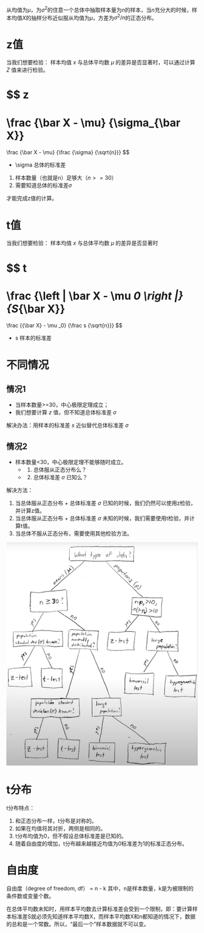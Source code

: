
从均值为$\mu$，为$\sigma ^2$的住意一个总体中抽取样本量为$n$的样本，当$n$充分大的时候，样本均值$X$的抽样分布近似服从均值为$\mu$，方差为$\sigma ^2/n$的正态分布。

# z值
当我们想要检验：
样本均值 $x$ 与总体平均数 $\mu$ 的差异是否显著时，可以通过计算 $Z$ 值来进行检验。

$$
z
=
\frac {\bar X - \mu} {\sigma_{\bar X}}
=
\frac {\bar X - \mu} {\frac {\sigma} {\sqrt{n}}}
$$
- \sigma 总体的标准差

1. 样本数量（也就是n）足够大（$n>=30$）
2. 需要知道总体的标准差$\sigma$

才能完成z值的计算。

# t值
当我们想要检验：
样本均值 $x$ 与总体平均数 $\mu$ 的差异是否显著时

$$
t
=
\frac {\left | \bar X - \mu _0 \right |} {S_{\bar X}}
=
\frac {{\bar X} - \mu _0} {\frac s {\sqrt{n}}}
$$
- s 样本的标准差


# 不同情况
## 情况1
- 当样本数量>=30，中心极限定理成立；
- 我们想要计算 $z$ 值，但不知道总体标准差 $\sigma$

解决办法：用样本的标准差 $s$ 近似替代总体标准差 $\sigma$

## 情况2
- 样本数量<30，中心极限定理不能够随时成立。
  - 1. 总体服从正态分布么？
  - 2. 总体标准差 $\sigma$ 已知么？


解决方法：
1. 当总体服从正态分布 + 总体标准差 $\sigma$ 已知的时候，我们仍然可以使用z检验，并计算z值。
2. 当总体服从正态分布 + 总体标准差 $\sigma$ 未知的时候，我们需要使用t检验，并计算t值。
3. 当总体不服从正态分布，需要使用其他检验方法。

![alt text](image.png)

# t分布

t分布特点：
1. 和正态分布一样，t分布是对称的。
2. 如果在均值将其对折，两侧是相同的。
3. t分布均值为0，但不假设总体标准差是已知的。
4. 随着自由度的增加，t分布越来越接近均值为0标准差为1的标准正态分布。


# 自由度
自由度（degree of freedom, df） = n - k
其中，n是样本数量，k是为被限制的条件数或变量个数。

在总体平均数未知时，用样本平均数去计算标准差会受到一个限制，即：要计算样本标准差S就必须先知道样本平均数X，而样本平均数X和n都知道的情况下，数据的总和是一个常数。所以，“最后一个”样本数据就不可以变。





